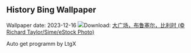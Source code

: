 ## History Bing Wallpaper
Wallpaper date: 2023-12-16
![](https://www.bing.com/th?id=OHR.GrandPlaceXmas_ZH-CN8299342316_UHD.jpg&w=1000)Download: [大广场，布鲁塞尔，比利时 (© Richard Taylor/Sime/eStock Photo)](https://www.bing.com/th?id=OHR.GrandPlaceXmas_ZH-CN8299342316_UHD.jpg)

Auto get programm by LtgX
